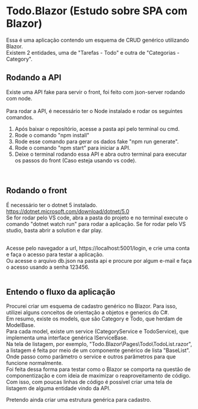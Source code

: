 # Todo.Blazor (Estudo sobre SPA com Blazor)

Essa é uma aplicação contendo um esquema de CRUD genérico utilizando Blazor. <br>
Existem 2 entidades, uma de "Tarefas - Todo" e outra de "Categorias - Category".

## Rodando a API

Existe uma API fake para servir o front, foi feito com json-server rodando com node.
<br><br>
Para rodar a API, é necessário ter o Node instalado e rodar os seguintes comandos.

1. Após baixar o repositório, acesse a pasta api pelo terminal ou cmd.
2. Rode o comando "npm install"
3. Rode esse comando para gerar os dados fake "npm run generate".
4. Rode o comando "npm start" para iniciar a API.
5. Deixe o terminal rodando essa API e abra outro terminal para executar os passos do front (Caso esteja usando vs code).

<br>

## Rodando o front

É necessário ter o dotnet 5 instalado. https://dotnet.microsoft.com/download/dotnet/5.0 <br>
Se for rodar pelo VS code, abra a pasta do projeto e no terminal execute o comando "dotnet watch run" para rodar a aplicação.
Se for rodar pelo VS studio, basta abrir a solution e dar play.

<br>
Acesse pelo navegador a url, https://localhost:5001/login, e crie uma conta e faça o acesso para testar a aplicação. <br>
Ou acesse o arquivo db.json na pasta api e procure por algum e-mail e faça o acesso usando a senha 123456.

<br>
<br>

## Entendo o fluxo da aplicação

Procurei criar um esquema de cadastro genérico no Blazor.
Para isso, utilizei alguns conceitos de orientação a objetos e generics do C#.
<br>
Em resumo, existe os models, que são Category e Todo, que herdam de ModelBase. <br>
Para cada model, existe um service (CategoryService e TodoService), que implementa uma interface genérica IServiceBase<Tipo do Model>. <br>
Na tela de listagem, por exemplo, "Todo.Blazor\Pages\Todo\TodoList.razor", a listagem é feita por meio de um componente genérico de lista "BaseList". <br>
Onde passo como parâmetro o service e outros parâmetros para que funcione normalmente. <br>
Foi feita dessa forma para testar como o Blazor se comporta na questão de componentização e com ideia de maximizar o reaproveitamento de código. Com isso, com poucas linhas de código é possível criar uma tela de listagem de alguma entidade vindo da API.
<br>

Pretendo ainda criar uma estrutura genérica para cadastro.
